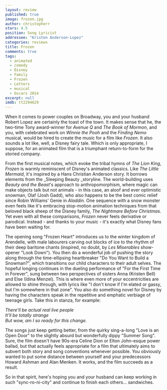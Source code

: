 ```yaml
---
layout: review
published: true
image: frozen.jpg
author: christopherr
stars: 4.5
position: Song Lyricist
addressee: "Kristen Anderson-Lopez"
categories: reviews
title: Frozen
comments: true
tags: 
  - animated
  - comedy
  - Disney
  - Family
  - Frozen
  - Letters
  - musical
  - Oscars 2014
excerpt: null
imdb: tt2294629
---
```


When it comes to power couples on Broadway, you and your husband Robert Lopez are certainly the toast of the town. It makes sense that he, the two-time Tony award-winner for _Avenue Q_ and _The Book of Mormon_, and you, with celebrated work on _Winnie the Pooh_ and the _Finding Nemo_ musical, would be hired to create the music for a film like _Frozen_. It also sounds a lot like, well, a Disney fairy tale. Which is only appropriate, I suppose, for an animated film that is a triumphant return-to-form for the storied company.

From the first musical notes, which evoke the tribal hymns of _The Lion King_, _Frozen_ is warmly reminiscent of Disney's animated classics. Like _The Little Mermaid_, it's inspired by a Hans Christian Anderson story. It borrows elements from the _Sleeping Beauty _storyline. The world-building uses _Beauty and the Beast_'s approach to anthropomorphism, where magic can make objects talk but not animals - in this case, an aloof and ever optimistic snowman, Olaf (Josh Gadd), who also happens to be the best comic relief since Robin Williams' Genie in _Aladdin_. One sequence with a snow monster even feels like it's embracing stop-motion animation techniques from that beloved black sheep of the Disney family, _The Nightmare Before Christmas_. Yet even with all these comparisons, _Frozen_ never feels derivative or parodical. Instead - and thanks to your music - it's exactly what Disney fans have been waiting for.

The opening song "Frozen Heart" introduces us to the winter kingdom of Arendelle, with male labourers carving out blocks of ice to the rhythm of their deep baritone chants (inspired, no doubt, by _Les Miserables_ show-opener "Look Down"). You then do a wonderful job of pushing the story along through the time-ellipsing heartbreaker "Do You Want to Build a Snowman?", which transitions our child characters to their adult selves. The hopeful longing continues in the dueling performance of "For the First Time in Forever", sung between two perspectives of sisters Anna (Kristen Bell) and Else (Idina Menzel). This is where even more of your eccentricities are allowed to shine through, with lyrics like "I don't know if I'm elated or gassy, but I'm somewhere in that zone". You also do something novel for Disney by having the characters speak in the repetitive and emphatic verbiage of teenage girls. Take this in stanza, for example:

_There'll be actual real live people_  
_It'll be totally strange_  
_But wow, am I so ready for this change._

The songs just keep getting better, from the quirky sing-a-long "Love is an Open Door" to the slightly absurd but wonderfully dippy "Summer Song". Sure, the film doesn't have 90s-era Celine Dion or Elton John-esque power ballad, but that actually feels appropriate for a film that ultimately aims to subvert both story and song conventions whenever possible. You obviously wanted to put some distance between yourself and your predecessors Howard Ashman and Alan Menken. It works, and the film succeeds as a result.

So in that spirit, here's hoping you and your husband can keep working in such "sync-ro-ni-city" and continue to finish each others… sandwiches.
